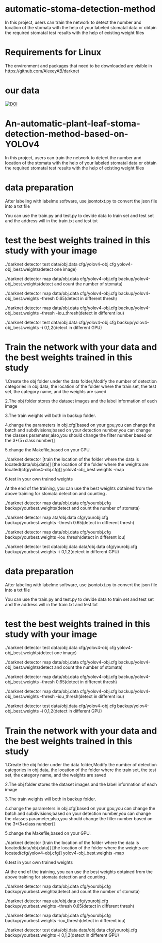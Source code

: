 # automatic-stoma-detection-method
In this project, users can train the network to detect the number and location of the stomata with the help of your labeled stomatal data or obtain the required stomatal test results with the help of existing weight files
# Requirements for Linux
The environment and packages that need to be downloaded are visible in https://github.com/AlexeyAB/darknet
# our data 
[![DOI](https://zenodo.org/badge/DOI/10.5281/zenodo.6302925.svg)](https://doi.org/10.5281/zenodo.6302925)
# An-automatic-plant-leaf-stoma-detection-method-based-on-YOLOv4
In this project, users can train the network to detect the number and location of the stomata with the help of your labeled stomatal data or obtain the required stomatal test results with the help of existing weight files
# data preparation 
After labeling with labelme software, use jsontotxt.py to convert the json file into a txt file

You can use the train.py and test.py to devide data to train set and test set and the address will in the train.txt and test.txt
# test the best weights trained in this study with your image
./darknet detector test data/obj.data cfg/yolov4-obj.cfg yolov4-obj_best.weights(detect one image)

./darknet detector map data/obj.data cfg/yolov4-obj.cfg backup/yolov4-obj_best.weights(detect and count the number of stomata)

./darknet detector map data/obj.data cfg/yolov4-obj.cfg backup/yolov4-obj_best.weights -thresh 0.65(detect in different thresh)

./darknet detector map data/obj.data cfg/yolov4-obj.cfg backup/yolov4-obj_best.weights -thresh -iou_thresh(detect in different iou)

./darknet detector test data/obj.data cfg/yolov4-obj.cfg backup/yolov4-obj_best.weights -i 0,1,2(detect in different GPU)
# Train the network with your data and the best weights trained in this study  
1.Create the obj folder under the data folder,Modify the number of detection categories in obj.data, the location of the folder where the train set, the test set, the category name, and the weights are saved 

2.The obj folder stores the dataset images and the label information of each image

3.The train weights will both in backup folder.

4.change the parameters in obj.cfg[based on your gpu,you can change the batch and subdivisions;based on your detection number,you can change the classes parameter;also,you should change the filter number based on the 3*(5+class number)]

5.change the Makefile,based on your GPU.

./darknet detector [train the location of the folder where the data is located(data/obj.data)]  [the location of the folder where the weights are located(cfg/yolov4-obj.cfg)] yolov4-obj_best.weights -map

6.test in your own trained weights

At the end of the training, you can use the best weights obtained from the above training for stomata detection and counting .

./darknet detector map data/obj.data cfg/yourobj.cfg backup/yourbest.weights(detect and count the number of stomata)

./darknet detector map ata/obj.data cfg/yourobj.cfg backup/yourbest.weights -thresh 0.65(detect in different thresh)

./darknet detector map data/obj.data cfg/yourobj.cfg backup/yourbest.weights -iou_thresh(detect in different iou)

./darknet detector test data/obj.data data/obj.data cfg/yourobj.cfg backup/yourbest.weights -i 0,1,2(detect in different GPU)
# data preparation 
After labeling with labelme software, use jsontotxt.py to convert the json file into a txt file

You can use the train.py and test.py to devide data to train set and test set and the address will in the train.txt and test.txt
# test the best weights trained in this study with your image
./darknet detector test data/obj.data cfg/yolov4-obj.cfg yolov4-obj_best.weights(detect one image)

./darknet detector map data/obj.data cfg/yolov4-obj.cfg backup/yolov4-obj_best.weights(detect and count the number of stomata)

./darknet detector map data/obj.data cfg/yolov4-obj.cfg backup/yolov4-obj_best.weights -thresh 0.65(detect in different thresh)

./darknet detector map data/obj.data cfg/yolov4-obj.cfg backup/yolov4-obj_best.weights -thresh -iou_thresh(detect in different iou)

./darknet detector test data/obj.data cfg/yolov4-obj.cfg backup/yolov4-obj_best.weights -i 0,1,2(detect in different GPU)
# Train the network with your data and the best weights trained in this study  
1.Create the obj folder under the data folder,Modify the number of detection categories in obj.data, the location of the folder where the train set, the test set, the category name, and the weights are saved 

2.The obj folder stores the dataset images and the label information of each image

3.The train weights will both in backup folder.

4.change the parameters in obj.cfg[based on your gpu,you can change the batch and subdivisions;based on your detection number,you can change the classes parameter;also,you should change the filter number based on the 3*(5+class number)]

5.change the Makefile,based on your GPU.

./darknet detector [train the location of the folder where the data is located(data/obj.data)]  [the location of the folder where the weights are located(cfg/yolov4-obj.cfg)] yolov4-obj_best.weights -map

6.test in your own trained weights

At the end of the training, you can use the best weights obtained from the above training for stomata detection and counting .

./darknet detector map data/obj.data cfg/yourobj.cfg backup/yourbest.weights(detect and count the number of stomata)

./darknet detector map ata/obj.data cfg/yourobj.cfg backup/yourbest.weights -thresh 0.65(detect in different thresh)

./darknet detector map data/obj.data cfg/yourobj.cfg backup/yourbest.weights -iou_thresh(detect in different iou)

./darknet detector test data/obj.data data/obj.data cfg/yourobj.cfg backup/yourbest.weights -i 0,1,2(detect in different GPU)
